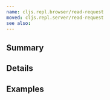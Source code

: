 ```yaml
---
name: cljs.repl.browser/read-request
moved: cljs.repl.server/read-request
see also:
---
```


## Summary

## Details

## Examples
